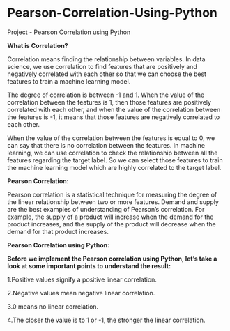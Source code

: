 # Pearson-Correlation-Using-Python
Project - Pearson Correlation using Python

**What is Correlation?**

Correlation means finding the relationship between variables. In data science, we use correlation to find features that are positively and negatively correlated with each other so that we can choose the best features to train a machine learning model.

The degree of correlation is between -1 and 1. When the value of the correlation between the features is 1, then those features are positively correlated with each other, and when the value of the correlation between the features is -1, it means that those features are negatively correlated to each other.

When the value of the correlation between the features is equal to 0, we can say that there is no correlation between the features. In machine learning, we can use correlation to check the relationship between all the features regarding the target label. So we can select those features to train the machine learning model which are highly correlated to the target label.

**Pearson Correlation:**

Pearson correlation is a statistical technique for measuring the degree of the linear relationship between two or more features. Demand and supply are the best examples of understanding of Pearson’s correlation. For example, the supply of a product will increase when the demand for the product increases, and the supply of the product will decrease when the demand for that product increases.

**Pearson Correlation using Python:**

**Before we implement the Pearson correlation using Python, let’s take a look at some important points to understand the result:**

1.Positive values signify a positive linear correlation. 

2.Negative values mean negative linear correlation.

3.0 means no linear correlation.

4.The closer the value is to 1 or -1, the stronger the linear correlation.

